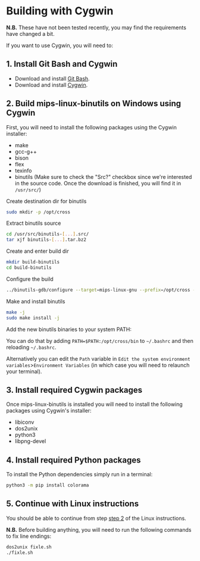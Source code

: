 # Building with Cygwin

**N.B.** These have not been tested recently, you may find the requirements have changed a bit.

If you want to use Cygwin, you will need to:


## 1. Install Git Bash and Cygwin

* Download and install [Git Bash](https://git-scm.com/download/win).
* Download and install [Cygwin](https://cygwin.com).


## 2. Build mips-linux-binutils on Windows using Cygwin

First, you will need to install the following packages using the Cygwin installer:
- make
- gcc-g++
- bison
- flex
- texinfo
- binutils (Make sure to check the "Src?" checkbox since we're interested in the source code. Once the download is finished, you will find it in `/usr/src/`)

Create destination dir for binutils
```bash
sudo mkdir -p /opt/cross
```
Extract binutils source
```bash
cd /usr/src/binutils-[...].src/
tar xjf binutils-[...].tar.bz2
```

Create and enter build dir
```bash
mkdir build-binutils
cd build-binutils
```

Configure the build
```bash
../binutils-gdb/configure --target=mips-linux-gnu --prefix=/opt/cross --disable-gprof --disable-nls --disable-werror --disable-gdb --disable-libdecnumber --disable-readline --disable-sim
```

Make and install binutils
```bash
make -j
sudo make install -j
```

Add the new binutils binaries to your system PATH:

You can do that by adding `PATH=$PATH:/opt/cross/bin` to `~/.bashrc` and then reloading `~/.bashrc`.

Alternatively you can edit the `Path` variable in `Edit the system environment variables`>`Environment Variables` (in which case you will need to relaunch your terminal).


## 3. Install required Cygwin packages

Once mips-linux-binutils is installed you will need to install the following packages using Cygwin's installer:

* libiconv
* dos2unix
* python3
* libpng-devel


## 4. Install required Python packages

To install the Python dependencies simply run in a terminal:

```bash
python3 -m pip install colorama
```


## 5. Continue with Linux instructions

You should be able to continue from step [step 2](../README.md#2-clone-the-repository) of the Linux instructions.

**N.B.** Before building anything, you will need to run the following commands to fix line endings:

```bash
dos2unix fixle.sh
./fixle.sh
```
